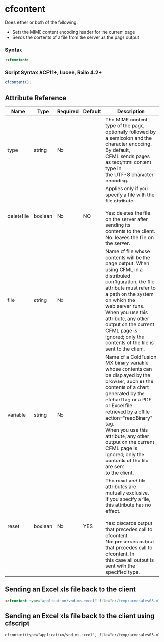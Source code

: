# cfcontent

Does either or both of the following:
 * Sets the MIME content encoding header for the current page
 * Sends the contents of a file from the server as the page
 output

### Syntax

```html
<cfcontent>
```

### Script Syntax ACF11+, Lucee, Railo 4.2+

```javascript
cfcontent();
```

## Attribute Reference

| Name | Type | Required | Default | Description |
| --- | --- | --- | --- | --- |
| type | string | No |  | The MIME content type of the page, optionally followed by<br /> a semicolon and the character encoding. By default,<br /> CFML sends pages as text/html content type in<br /> the UTF-8 character encoding. |
| deletefile | boolean | No | NO | Applies only if you specify a file with the file attribute.<br /> <br /> Yes: deletes the file on the server after sending its<br /> contents to the client.<br /> No: leaves the file on the server. |
| file | string | No |  | Name of file whose contents will be the page output. When<br /> using CFML in a distributed configuration, the file<br /> attribute must refer to a path on the system on which the<br /> web server runs. When you use this attribute, any other<br /> output on the current CFML page is ignored; only the<br /> contents of the file is sent to the client. |
| variable | string | No |  | Name of a ColdFusion MX binary variable whose contents can<br /> be displayed by the browser, such as the contents of a chart<br /> generated by the cfchart tag or a PDF or Excel file<br /> retrieved by a cffile action="readBinary" tag.<br /> When you use this attribute, any other output on the current<br /> CFML page is ignored; only the contents of the file are sent<br /> to the client. |
| reset | boolean | No | YES | The reset and file attributes are mutually exclusive.<br /> If you specify a file, this attribute has no effect.<br /><br /> Yes: discards output that precedes call to cfcontent<br /> No: preserves output that precedes call to cfcontent. In<br /> this case all output is sent with the specified type. |

## Sending an Excel xls file back to the client

```html
<cfcontent type="application/vnd.ms-excel" file="c:/temp/acmesales03.xls">
```

## Sending an Excel xls file back to the client using cfscript

```html
cfcontent(type="application/vnd.ms-excel", file="c:/temp/acmesales03.xls");
```
